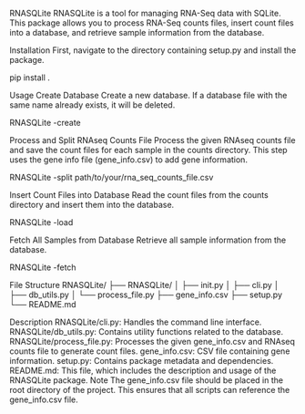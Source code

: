 RNASQLite
RNASQLite is a tool for managing RNA-Seq data with SQLite. This package allows you to process RNA-Seq counts files, insert count files into a database, and retrieve sample information from the database.

Installation
First, navigate to the directory containing setup.py and install the package.

pip install .

Usage
Create Database
Create a new database. If a database file with the same name already exists, it will be deleted.

RNASQLite -create

Process and Split RNAseq Counts File
Process the given RNAseq counts file and save the count files for each sample in the counts directory. This step uses the gene info file (gene_info.csv) to add gene information.

RNASQLite -split path/to/your/rna_seq_counts_file.csv

Insert Count Files into Database
Read the count files from the counts directory and insert them into the database.

RNASQLite -load

Fetch All Samples from Database
Retrieve all sample information from the database.

RNASQLite -fetch

File Structure
RNASQLite/
├── RNASQLite/
│ ├── init.py
│ ├── cli.py
│ ├── db_utils.py
│ └── process_file.py
├── gene_info.csv
├── setup.py
└── README.md

Description
RNASQLite/cli.py: Handles the command line interface.
RNASQLite/db_utils.py: Contains utility functions related to the database.
RNASQLite/process_file.py: Processes the given gene_info.csv and RNAseq counts file to generate count files.
gene_info.csv: CSV file containing gene information.
setup.py: Contains package metadata and dependencies.
README.md: This file, which includes the description and usage of the RNASQLite package.
Note
The gene_info.csv file should be placed in the root directory of the project. This ensures that all scripts can reference the gene_info.csv file.